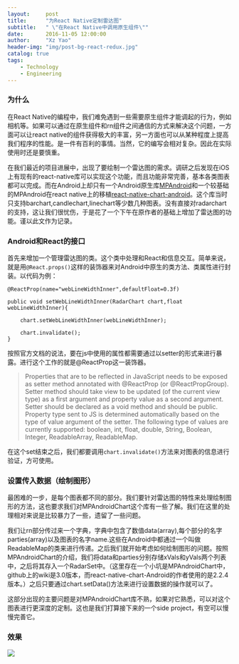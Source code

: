 ```yaml
---
layout:     post
title:      "为React Native定制雷达图"
subtitle:   " \"在React Native中调用原生组件\""
date:       2016-11-05 12:00:00
author:     "Xz Yao"
header-img: "img/post-bg-react-redux.jpg"
catalog: true
tags:
    - Technology
    - Engineering
---
```


### 为什么

在React Native的编程中，我们难免遇到一些需要原生组件才能调起的行为，例如相机等。如果可以通过在原生组件和rn组件之间通信的方式来解决这个问题，一方面可以让react native的组件获得极大的丰富，另一方面也可以从某种程度上提高我们程序的性能。是一件有百利的事情。当然，它的编写会相对复杂。因此在实际使用时还是要慎重。

在我们最近的项目进展中，出现了要绘制一个雷达图的需求。调研之后发现在iOS上有现有的react-native库可以实现这个功能，而且功能非常完善，基本各类图表都可以完成。而在Android上却只有一个Android原生库[MPAndroid](https://github.com/PhilJay/MPAndroidChart/)和一个较基础的MPAndroid在react native上的移植[react-native-chart-android](https://github.com/hongyin163/react-native-chart-android)。这个库当时只支持barchart,candlechart,linechart等少数几种图表。没有直接对radarchart的支持，这让我们很忧伤，于是花了一个下午在原作者的基础上增加了雷达图的功能。谨以此文作为记录。

### Android和React的接口

首先来增加一个管理雷达图的类。这个类中处理和React和信息交互。简单来说，就是用```@React.props()```这样的装饰器来对Android中原生的类方法、类属性进行封装。以代码为例：
```
@ReactProp(name="webLineWidthInner",defaultFloat=0.3f)

public void setWebLineWidthInner(RadarChart chart,float webLineWidthInner){

    chart.setWebLineWidthInner(webLineWidthInner);
    
    chart.invalidate();
}
```
按照官方文档的说法，要在js中使用的属性都需要通过以setter的形式来进行暴露。进行这个工作的就是@ReactProp这一装饰器。

>Properties that are to be reflected in JavaScript needs to be exposed as setter method annotated with @ReactProp (or @ReactPropGroup). Setter method should take view to be updated (of the current view type) as a first argument and property value as a second argument. Setter should be declared as a void method and should be public. Property type sent to JS is determined automatically based on the type of value argument of the setter. The following type of values are currently supported: boolean, int, float, double, String, Boolean, Integer, ReadableArray, ReadableMap.

在这个set结束之后，我们都要调用```chart.invalidate()```方法来对图表的信息进行验证，方可使用。

### 设置传入数据（绘制图形）

最困难的一步，是每个图表都不同的部分。我们要针对雷达图的特性来处理绘制图形的方法，这也要求我们对MPAndroidChart这个库有一些了解。我们在这里的处理相对来说是比较暴力了一些，遗留了一些问题。

我们让rn部分传过来一个字典，字典中包含了数值data(array),每个部分的名字parties(array)以及图表的名字name.这些在Android中都通过一个叫做ReadableMap的类来进行传递。之后我们就开始考虑如何绘制图形的问题。按照MPAndroidChart的介绍，我们将data和parties分别存储xVals和yVals两个列表中，之后将其存入一个RadarSet中。（这里存在一个小坑是MPAndroidChart中，github上的wiki是3.0版本，而react-native-chart-Android的作者使用的是2.2.4版本。）之后只要通过chart.setData()方法来进行设置数据的操作就可以了。

这部分出现的主要问题是对MPAndroidChart库不熟，如果对它熟悉，可以对这个图表进行更深度的定制。这也是我们打算接下来的一个side project，有空可以慢慢完善它。

### 效果

![](https://ws4.sinaimg.cn/large/651b652egw1f9ipw0h2odj20fd0nngo9.jpg)
